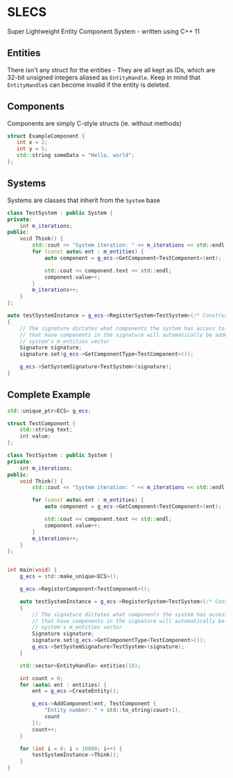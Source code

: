 # SLECS
Super Lightweight Entity Component System - written using C++ 11

## Entities
There isn't any struct for the entities - They are all kept as IDs, which are 32-bit unsigned integers aliased as `EntityHandle`. Keep in mind that `EntityHandle`s can become invalid if the entity is deleted.

## Components
Components are simply C-style structs (ie. without methods)
```cpp
struct ExampleComponent {
   int x = 2;
   int y = 5;
   std::string someData = "Hello, world";
};
```

## Systems
Systems are classes that inherit from the `System` base
```cpp
class TestSystem : public System {
private:
	int m_iterations;
public:
	void Think() {
		std::cout << "System iteration: " << m_iterations << std::endl;
		for (const auto& ent : m_entities) {
			auto component = g_ecs->GetComponent<TestComponent>(ent);

			std::cout << component.text << std::endl;
			component.value++;
		}
		m_iterations++;
	}
};

auto testSystemInstance = g_ecs->RegisterSystem<TestSystem>(/* Constructor arguments can be passed to the system here*/);
{
	// The signature dictates what components the system has access to. Entities
	// that have components in the signature will automatically be added to the
	// system's m_entities vector
	Signature signature;
	signature.set(g_ecs->GetComponentType<TestComponent>());

	g_ecs->SetSystemSignature<TestSystem>(signature);
}
```

## Complete Example
```cpp
std::unique_ptr<ECS> g_ecs;

struct TestComponent {
	std::string text;
	int value;
};

class TestSystem : public System {
private:
	int m_iterations;
public:
	void Think() {
		std::cout << "System iteration: " << m_iterations << std::endl;

		for (const auto& ent : m_entities) {
			auto component = g_ecs->GetComponent<TestComponent>(ent);

			std::cout << component.text << std::endl;
			component.value++;
		}
		m_iterations++;
	}
};


int main(void) {
	g_ecs = std::make_unique<ECS>();

	g_ecs->RegisterComponent<TestComponent>();

	auto testSystemInstance = g_ecs->RegisterSystem<TestSystem>(/* Constructor arguments can be passed to the system here*/);
	{
		// The signature dictates what components the system has access to. Entities
		// that have components in the signature will automatically be added to the
		// system's m_entities vector
		Signature signature;
		signature.set(g_ecs->GetComponentType<TestComponent>());
		g_ecs->SetSystemSignature<TestSystem>(signature);
	}

	std::vector<EntityHandle> entities(10);

	int count = 0;
	for (auto& ent : entities) {
		ent = g_ecs->CreateEntity();

		g_ecs->AddComponent(ent, TestComponent {
			"Entity number: " + std::to_string(count+1),
			count
		});
		count++;
	}

	for (int i = 0; i < 10000; i++) {
		testSystemInstance->Think();
	}
}

```
